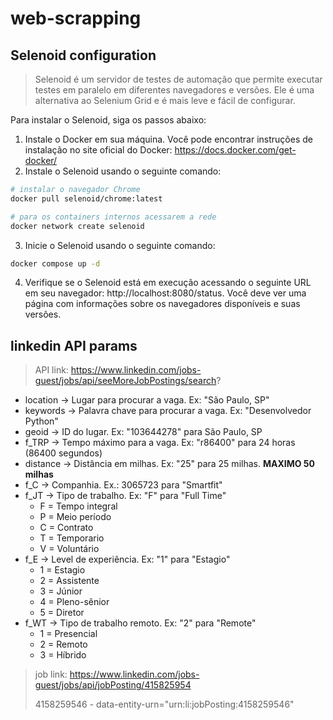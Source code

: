 # web-scrapping


## Selenoid configuration
> Selenoid é um servidor de testes de automação que permite executar testes em paralelo em diferentes navegadores e versões. Ele é uma alternativa ao Selenium Grid e é mais leve e fácil de configurar.

Para instalar o Selenoid, siga os passos abaixo:
1. Instale o Docker em sua máquina. Você pode encontrar instruções de instalação no site oficial do Docker: https://docs.docker.com/get-docker/
2. Instale o Selenoid usando o seguinte comando:
```bash
# instalar o navegador Chrome
docker pull selenoid/chrome:latest

# para os containers internos acessarem a rede
docker network create selenoid
```

3. Inicie o Selenoid usando o seguinte comando:
```bash
docker compose up -d
```
4. Verifique se o Selenoid está em execução acessando o seguinte URL em seu navegador: http://localhost:8080/status. Você deve ver uma página com informações sobre os navegadores disponíveis e suas versões.

## linkedin API params


> API link:
> https://www.linkedin.com/jobs-guest/jobs/api/seeMoreJobPostings/search?


* location $\rightarrow$ Lugar para procurar a vaga. Ex: "São Paulo, SP"
* keywords $\rightarrow$ Palavra chave para procurar a vaga. Ex: "Desenvolvedor Python"
* geoid $\rightarrow$ ID do lugar. Ex: "103644278" para São Paulo, SP
* f_TRP $\rightarrow$ Tempo máximo para a vaga. Ex: "r86400" para 24 horas (86400 segundos)
* distance $\rightarrow$ Distância em milhas. Ex: "25" para 25 milhas. **MAXIMO 50 milhas**
* f_C $\rightarrow$ Companhia. Ex.: 3065723 para "Smartfit"
* f_JT $\rightarrow$ Tipo de trabalho. Ex: "F" para "Full Time"
  * F = Tempo integral
  * P = Meio período
  * C = Contrato
  * T = Temporario
  * V = Voluntário
* f_E $\rightarrow$ Level de experiência. Ex: "1" para "Estagio"
  * 1 = Estagio
  * 2 = Assistente
  * 3 = Júnior
  * 4 = Pleno-sênior
  * 5 = Diretor
* f_WT $\rightarrow$ Tipo de trabalho remoto. Ex: "2" para "Remote"
  * 1 = Presencial
  * 2 = Remoto
  * 3 = Híbrido

> job link:
> https://www.linkedin.com/jobs-guest/jobs/api/jobPosting/415825954
> 
> 4158259546 - data-entity-urn="urn:li:jobPosting:4158259546"

